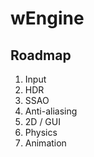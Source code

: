 # wEngine

## Roadmap

1. Input
2. HDR
3. SSAO
4. Anti-aliasing
5. 2D / GUI
6. Physics
7. Animation

